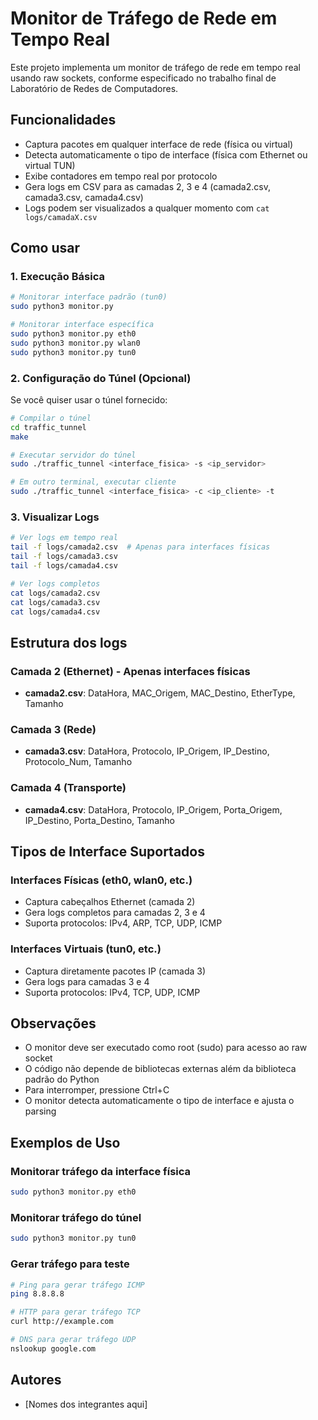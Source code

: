 # Monitor de Tráfego de Rede em Tempo Real

Este projeto implementa um monitor de tráfego de rede em tempo real usando raw sockets, conforme especificado no trabalho final de Laboratório de Redes de Computadores.

## Funcionalidades
- Captura pacotes em qualquer interface de rede (física ou virtual)
- Detecta automaticamente o tipo de interface (física com Ethernet ou virtual TUN)
- Exibe contadores em tempo real por protocolo
- Gera logs em CSV para as camadas 2, 3 e 4 (camada2.csv, camada3.csv, camada4.csv)
- Logs podem ser visualizados a qualquer momento com `cat logs/camadaX.csv`

## Como usar

### 1. Execução Básica
```bash
# Monitorar interface padrão (tun0)
sudo python3 monitor.py

# Monitorar interface específica
sudo python3 monitor.py eth0
sudo python3 monitor.py wlan0
sudo python3 monitor.py tun0
```

### 2. Configuração do Túnel (Opcional)
Se você quiser usar o túnel fornecido:

```bash
# Compilar o túnel
cd traffic_tunnel
make

# Executar servidor do túnel
sudo ./traffic_tunnel <interface_fisica> -s <ip_servidor>

# Em outro terminal, executar cliente
sudo ./traffic_tunnel <interface_fisica> -c <ip_cliente> -t
```

### 3. Visualizar Logs
```bash
# Ver logs em tempo real
tail -f logs/camada2.csv  # Apenas para interfaces físicas
tail -f logs/camada3.csv
tail -f logs/camada4.csv

# Ver logs completos
cat logs/camada2.csv
cat logs/camada3.csv
cat logs/camada4.csv
```

## Estrutura dos logs

### Camada 2 (Ethernet) - Apenas interfaces físicas
- **camada2.csv**: DataHora, MAC_Origem, MAC_Destino, EtherType, Tamanho

### Camada 3 (Rede)
- **camada3.csv**: DataHora, Protocolo, IP_Origem, IP_Destino, Protocolo_Num, Tamanho

### Camada 4 (Transporte)
- **camada4.csv**: DataHora, Protocolo, IP_Origem, Porta_Origem, IP_Destino, Porta_Destino, Tamanho

## Tipos de Interface Suportados

### Interfaces Físicas (eth0, wlan0, etc.)
- Captura cabeçalhos Ethernet (camada 2)
- Gera logs completos para camadas 2, 3 e 4
- Suporta protocolos: IPv4, ARP, TCP, UDP, ICMP

### Interfaces Virtuais (tun0, etc.)
- Captura diretamente pacotes IP (camada 3)
- Gera logs para camadas 3 e 4
- Suporta protocolos: IPv4, TCP, UDP, ICMP

## Observações
- O monitor deve ser executado como root (sudo) para acesso ao raw socket
- O código não depende de bibliotecas externas além da biblioteca padrão do Python
- Para interromper, pressione Ctrl+C
- O monitor detecta automaticamente o tipo de interface e ajusta o parsing

## Exemplos de Uso

### Monitorar tráfego da interface física
```bash
sudo python3 monitor.py eth0
```

### Monitorar tráfego do túnel
```bash
sudo python3 monitor.py tun0
```

### Gerar tráfego para teste
```bash
# Ping para gerar tráfego ICMP
ping 8.8.8.8

# HTTP para gerar tráfego TCP
curl http://example.com

# DNS para gerar tráfego UDP
nslookup google.com
```

## Autores
- [Nomes dos integrantes aqui] 